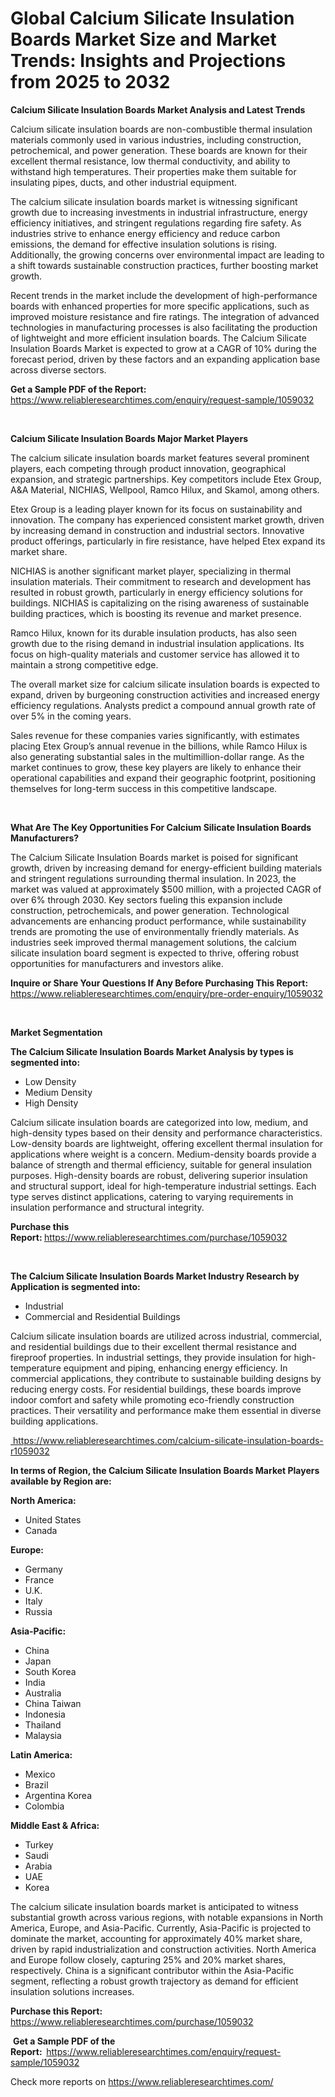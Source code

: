 <p><h1>Global Calcium Silicate Insulation Boards Market Size and Market Trends: Insights and Projections from 2025 to 2032</h1></p><p><strong>Calcium Silicate Insulation Boards Market Analysis and Latest Trends</strong></p>
<p><p>Calcium silicate insulation boards are non-combustible thermal insulation materials commonly used in various industries, including construction, petrochemical, and power generation. These boards are known for their excellent thermal resistance, low thermal conductivity, and ability to withstand high temperatures. Their properties make them suitable for insulating pipes, ducts, and other industrial equipment.</p><p>The calcium silicate insulation boards market is witnessing significant growth due to increasing investments in industrial infrastructure, energy efficiency initiatives, and stringent regulations regarding fire safety. As industries strive to enhance energy efficiency and reduce carbon emissions, the demand for effective insulation solutions is rising. Additionally, the growing concerns over environmental impact are leading to a shift towards sustainable construction practices, further boosting market growth.</p><p>Recent trends in the market include the development of high-performance boards with enhanced properties for more specific applications, such as improved moisture resistance and fire ratings. The integration of advanced technologies in manufacturing processes is also facilitating the production of lightweight and more efficient insulation boards. The Calcium Silicate Insulation Boards Market is expected to grow at a CAGR of 10% during the forecast period, driven by these factors and an expanding application base across diverse sectors.</p></p>
<p><strong>Get a Sample PDF of the Report:&nbsp;</strong> <a href="https://www.reliableresearchtimes.com/enquiry/request-sample/1059032?utm_campaign=3565&utm_medium=2&utm_source=Github&utm_content=ia&utm_term=31032025&utm_id=calcium-silicate-insulation-boards">https://www.reliableresearchtimes.com/enquiry/request-sample/1059032</a></p>
<p>&nbsp;</p>
<p><strong>Calcium Silicate Insulation Boards Major Market Players</strong></p>
<p><p>The calcium silicate insulation boards market features several prominent players, each competing through product innovation, geographical expansion, and strategic partnerships. Key competitors include Etex Group, A&A Material, NICHIAS, Wellpool, Ramco Hilux, and Skamol, among others.</p><p>Etex Group is a leading player known for its focus on sustainability and innovation. The company has experienced consistent market growth, driven by increasing demand in construction and industrial sectors. Innovative product offerings, particularly in fire resistance, have helped Etex expand its market share.</p><p>NICHIAS is another significant market player, specializing in thermal insulation materials. Their commitment to research and development has resulted in robust growth, particularly in energy efficiency solutions for buildings. NICHIAS is capitalizing on the rising awareness of sustainable building practices, which is boosting its revenue and market presence.</p><p>Ramco Hilux, known for its durable insulation products, has also seen growth due to the rising demand in industrial insulation applications. Its focus on high-quality materials and customer service has allowed it to maintain a strong competitive edge.</p><p>The overall market size for calcium silicate insulation boards is expected to expand, driven by burgeoning construction activities and increased energy efficiency regulations. Analysts predict a compound annual growth rate of over 5% in the coming years.</p><p>Sales revenue for these companies varies significantly, with estimates placing Etex Group’s annual revenue in the billions, while Ramco Hilux is also generating substantial sales in the multimillion-dollar range. As the market continues to grow, these key players are likely to enhance their operational capabilities and expand their geographic footprint, positioning themselves for long-term success in this competitive landscape.</p></p>
<p>&nbsp;</p>
<p><strong>What Are The Key Opportunities For Calcium Silicate Insulation Boards Manufacturers?</strong></p>
<p><p>The Calcium Silicate Insulation Boards market is poised for significant growth, driven by increasing demand for energy-efficient building materials and stringent regulations surrounding thermal insulation. In 2023, the market was valued at approximately $500 million, with a projected CAGR of over 6% through 2030. Key sectors fueling this expansion include construction, petrochemicals, and power generation. Technological advancements are enhancing product performance, while sustainability trends are promoting the use of environmentally friendly materials. As industries seek improved thermal management solutions, the calcium silicate insulation board segment is expected to thrive, offering robust opportunities for manufacturers and investors alike.</p></p>
<p><strong>Inquire or Share Your Questions If Any Before Purchasing This Report:</strong> <a href="https://www.reliableresearchtimes.com/enquiry/pre-order-enquiry/1059032?utm_campaign=3565&utm_medium=2&utm_source=Github&utm_content=ia&utm_term=31032025&utm_id=calcium-silicate-insulation-boards">https://www.reliableresearchtimes.com/enquiry/pre-order-enquiry/1059032</a></p>
<p>&nbsp;</p>
<p><strong>Market Segmentation</strong></p>
<p><strong>The Calcium Silicate Insulation Boards Market Analysis by types is segmented into:</strong></p>
<p><ul><li>Low Density</li><li>Medium Density</li><li>High Density</li></ul></p>
<p><p>Calcium silicate insulation boards are categorized into low, medium, and high-density types based on their density and performance characteristics. Low-density boards are lightweight, offering excellent thermal insulation for applications where weight is a concern. Medium-density boards provide a balance of strength and thermal efficiency, suitable for general insulation purposes. High-density boards are robust, delivering superior insulation and structural support, ideal for high-temperature industrial settings. Each type serves distinct applications, catering to varying requirements in insulation performance and structural integrity.</p></p>
<p><strong>Purchase this Report:&nbsp;</strong><a href="https://www.reliableresearchtimes.com/purchase/1059032?utm_campaign=3565&utm_medium=2&utm_source=Github&utm_content=ia&utm_term=31032025&utm_id=calcium-silicate-insulation-boards">https://www.reliableresearchtimes.com/purchase/1059032</a></p>
<p>&nbsp;</p>
<p><strong>The Calcium Silicate Insulation Boards Market Industry Research by Application is segmented into:</strong></p>
<p><ul><li>Industrial</li><li>Commercial and Residential Buildings</li></ul></p>
<p><p>Calcium silicate insulation boards are utilized across industrial, commercial, and residential buildings due to their excellent thermal resistance and fireproof properties. In industrial settings, they provide insulation for high-temperature equipment and piping, enhancing energy efficiency. In commercial applications, they contribute to sustainable building designs by reducing energy costs. For residential buildings, these boards improve indoor comfort and safety while promoting eco-friendly construction practices. Their versatility and performance make them essential in diverse building applications.</p></p>
<p><a href="https://www.reliableresearchtimes.com/calcium-silicate-insulation-boards-r1059032?utm_campaign=3565&utm_medium=2&utm_source=Github&utm_content=ia&utm_term=31032025&utm_id=calcium-silicate-insulation-boards">&nbsp;https://www.reliableresearchtimes.com/calcium-silicate-insulation-boards-r1059032</a></p>
<p><strong>In terms of Region, the Calcium Silicate Insulation Boards Market Players available by Region are:</strong></p>
<p>
    <p> <strong> North America: </strong>
        <ul>
            <li>United States</li>
            <li>Canada</li>
        </ul>
        </p> 
    <p> <strong> Europe: </strong>
        <ul>
            <li>Germany</li>
            <li>France</li>
            <li>U.K.</li>
            <li>Italy</li>
            <li>Russia</li>
        </ul>
        </p> 
    <p> <strong> Asia-Pacific: </strong>
        <ul>
            <li>China</li>
            <li>Japan</li>
            <li>South Korea</li>
            <li>India</li>
            <li>Australia</li>
            <li>China Taiwan</li>
            <li>Indonesia</li>
            <li>Thailand</li>
            <li>Malaysia</li>
        </ul>
        </p> 
    <p> <strong> Latin America: </strong>
        <ul>
            <li>Mexico</li>
            <li>Brazil</li>
            <li>Argentina Korea</li>
            <li>Colombia</li>
        </ul>
        </p> 
    <p> <strong> Middle East & Africa: </strong>
        <ul>
            <li>Turkey</li>
            <li>Saudi</li>
            <li>Arabia</li>
            <li>UAE</li>
            <li>Korea</li>
        </ul>
    </p>
    </p>
<p><p>The calcium silicate insulation boards market is anticipated to witness substantial growth across various regions, with notable expansions in North America, Europe, and Asia-Pacific. Currently, Asia-Pacific is projected to dominate the market, accounting for approximately 40% market share, driven by rapid industrialization and construction activities. North America and Europe follow closely, capturing 25% and 20% market shares, respectively. China is a significant contributor within the Asia-Pacific segment, reflecting a robust growth trajectory as demand for efficient insulation solutions increases.</p></p>
<p><strong>Purchase this Report: </strong><a href="https://www.reliableresearchtimes.com/purchase/1059032?utm_campaign=3565&utm_medium=2&utm_source=Github&utm_content=ia&utm_term=31032025&utm_id=calcium-silicate-insulation-boards">https://www.reliableresearchtimes.com/purchase/1059032</a></p>
<p>&nbsp;<strong>Get a Sample PDF of the Report:&nbsp;&nbsp;</strong><a href="https://www.reliableresearchtimes.com/enquiry/request-sample/1059032?utm_campaign=3565&utm_medium=2&utm_source=Github&utm_content=ia&utm_term=31032025&utm_id=calcium-silicate-insulation-boards">https://www.reliableresearchtimes.com/enquiry/request-sample/1059032</a></p>
<p><strong></strong></p>
<p>Check more reports on <a href="https://www.reliableresearchtimes.com/?utm_campaign=3565&utm_medium=2&utm_source=Github&utm_content=ia&utm_term=31032025&utm_id=calcium-silicate-insulation-boards">https://www.reliableresearchtimes.com/</a></p>